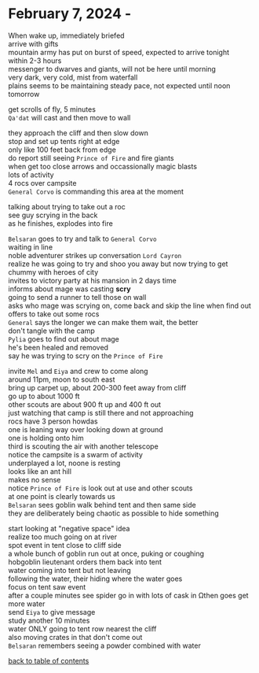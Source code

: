 # February 7, 2024 - 

When wake up, immediately briefed  
arrive with gifts  
mountain army has put on burst of speed, expected to arrive tonight  
within 2-3 hours  
messenger to dwarves and giants, will not be here until morning  
very dark, very cold, mist from waterfall  
plains seems to be maintaining steady pace, not expected until noon tomorrow  

get scrolls of fly, 5 minutes  
`Qa'dat` will cast and then move to wall  

they approach the cliff and then slow down  
stop and set up tents right at edge    
only like 100 feet back from edge  
do report still seeing `Prince of Fire` and fire giants  
when get too close arrows and occassionally magic blasts  
lots of activity  
4 rocs over campsite  
`General Corvo` is commanding this area at the moment  

talking about trying to take out a roc  
see guy scrying in the back  
as he finishes, explodes into fire  

`Belsaran` goes to try and talk to `General Corvo`  
waiting in line  
noble adventurer strikes up conversation `Lord Cayron`  
realize he was going to try and shoo you away but now trying to get chummy with heroes of city  
invites to victory party at his mansion in 2 days time  
informs about mage was casting **scry**  
going to send a runner to tell those on wall  
asks who mage was scrying on, come back and skip the line when find out  
offers to take out some rocs  
`General` says the longer we can make them wait, the better  
don't tangle with the camp  
`Pylia` goes to find out about mage  
he's been healed and removed  
say he was trying to scry on the `Prince of Fire`  

invite `Mel` and `Eiya` and crew to come along  
around 11pm, moon to south east  
bring up carpet up, about 200-300 feet away from cliff  
go up to about 1000 ft  
other scouts are about 900 ft up and 400 ft out  
just watching that camp is still there and not approaching  
rocs have 3 person howdas  
one is leaning way over looking down at ground  
one is holding onto him  
third is scouting the air with another telescope  
notice the campsite is a swarm of activity  
underplayed a lot, noone is resting  
looks like an ant hill  
makes no sense  
notice `Prince of Fire` is look out at use and other scouts  
at one point is clearly towards us  
`Belsaran` sees goblin walk behind tent and then same side  
they are deliberately being chaotic as possible to hide something  

start looking at "negative space" idea  
realize too much going on at river  
spot event in tent close to cliff side  
a whole bunch of goblin run out at once, puking or coughing  
hobgoblin lieutenant orders them back into tent  
water coming into tent but not leaving  
following the water, their hiding where the water goes  
focus on tent saw event  
after a couple minutes see spider go in with lots of cask in 
Ωthen goes get more water  
send `Eiya` to give message  
study another 10 minutes  
water ONLY going to tent row nearest the cliff  
also moving crates in that don't come out  
`Belsaran` remembers seeing a powder combined with water  


[back to table of contents](/sessions/README.md)
